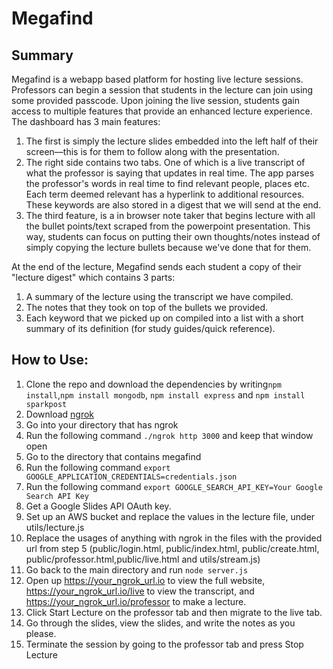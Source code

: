 # Megafind
## Summary 
Megafind is a webapp based platform for hosting live lecture sessions. Professors can begin a session that students in the lecture can join using some provided passcode. Upon joining the live session, students gain access to multiple features that provide an enhanced lecture experience. The dashboard has 3 main features: 
1. The first is simply the lecture slides embedded into the left half of their screen––this is for them to follow along with the presentation. 
2. The right side contains two tabs. One of which is a live transcript of what the professor is saying that updates in real time. The app parses the professor's words in real time to find relevant people, places etc. Each term deemed relevant has a hyperlink to additional resources. These keywords are also stored in a digest that we will send at the end.
3. The third feature, is a in browser note taker that begins lecture with all the bullet points/text scraped from the powerpoint presentation. This way, students can focus on putting their own thoughts/notes instead of simply copying the lecture bullets because we've done that for them. 

At the end of the lecture, Megafind sends each student a copy of their "lecture digest" which contains 3 parts:
1. A summary of the lecture using the transcript we have compiled.
2. The notes that they took on top of the bullets we provided.
3. Each keyword that we picked up on compiled into a list with a short summary of its definition (for study guides/quick reference).

## How to Use:
1. Clone the repo and download the dependencies by writing`npm install`,`npm install mongodb`, `npm install express` and `npm install sparkpost`
2. Download [ngrok](https://ngrok.com/download)
3. Go into your directory that has ngrok
4. Run the following command `./ngrok http 3000` and keep that window open
5. Go to the directory that contains megafind
5. Run the following command `export GOOGLE_APPLICATION_CREDENTIALS=credentials.json`
6. Run the following command `export GOOGLE_SEARCH_API_KEY=Your Google Search API Key`
7. Get a Google Slides API OAuth key.
8. Set up an AWS bucket and replace the values in the lecture file, under utils/lecture.js
9. Replace the usages of anything with ngrok in the files with the provided url from step 5 (public/login.html, public/index.html, public/create.html, public/professor.html,public/live.html and utils/stream.js)
10. Go back to the main directory and run `node server.js`
11. Open up https://your_ngrok_url.io to view the full website, https://your_ngrok_url.io/live to view the transcript, and https://your_ngrok_url.io/professor to make a lecture.
12. Click Start Lecture on the professor tab and then migrate to the live tab. 
13. Go through the slides, view the slides, and write the notes as you please.
14. Terminate the session by going to the professor tab and press Stop Lecture
